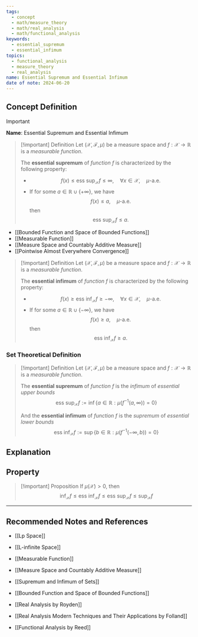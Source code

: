```yaml
---
tags:
  - concept
  - math/measure_theory
  - math/real_analysis
  - math/functional_analysis
keywords:
  - essential_supremum
  - essential_infimum
topics:
  - functional_analysis
  - measure_theory
  - real_analysis
name: Essential Supremum and Essential Infimum
date of note: 2024-06-20
---
```


## Concept Definition

>[!important]
>**Name**: Essential Supremum and Essential Infimum

>[!important] Definition
>Let $(\mathcal{X}, \mathscr{F},\mu)$ be a measure space and $f: \mathcal{X} \to \mathbb{R}$ is a *measurable function*.
>
>The **essential supremum** of *function* $f$ is characterized by the following property:
>- $$f(x) \le \text{ess }\sup_{\mathcal{X}} f \le \infty, \quad \forall x \in \mathcal{X}, \quad \mu\text{-a.e.}$$
>- If for some $a \in \mathbb{R}\cup \left\{ + \infty \right\}$, we have $$f(x) \le a, \quad \mu\text{-a.e.}$$ then $$\text{ess }\sup_{\mathcal{X}}f \le a.$$

- [[Bounded Function and Space of Bounded Functions]]
- [[Measurable Function]]
- [[Measure Space and Countably Additive Measure]]
- [[Pointwise Almost Everywhere Convergence]]

>[!important] Definition
>Let $(\mathcal{X}, \mathscr{F},\mu)$ be a measure space and $f: \mathcal{X} \to \mathbb{R}$ is a *measurable function*.
>
>The **essential infimum** of *function* $f$ is characterized by the following property:
>- $$f(x) \ge \text{ess }\inf_{\mathcal{X}} f \ge -\infty, \quad \forall x \in \mathcal{X}, \quad \mu\text{-a.e.}$$
>- If for some $a \in \mathbb{R}\cup \left\{ - \infty \right\}$, we have $$f(x) \ge a, \quad \mu\text{-a.e.}$$ then $$\text{ess }\inf_{\mathcal{X}}f \ge a.$$

### Set Theoretical Definition

>[!important] Definition
>Let $(\mathcal{X}, \mathscr{F},\mu)$ be a measure space and $f: \mathcal{X} \to \mathbb{R}$ is a *measurable function*.
>
>The **essential supremum** of *function* $f$ is the *infimum* of *essential upper bounds*
>$$
>\text{ess }\sup_{\mathcal{X}}f  := \inf\left\{ a\in \mathbb{R}: \mu\left(f^{-1}(a, \infty)\right) = 0 \right\}
>$$
>
>And the **essential infimum** of *function* $f$ is the *supremum* of *essential lower bounds*
>$$
>\text{ess }\inf_{\mathcal{X}}f  := \sup\left\{ b\in \mathbb{R}: \mu\left(f^{-1}(-\infty, b)\right) = 0 \right\}
>$$


## Explanation



## Property

>[!important] Proposition
>If $\mu(\mathcal{X}) > 0$, then
>$$
>\inf_{\mathcal{X}} f \le \text{ess }\inf_{\mathcal{X}}f \le \text{ess }\sup_{\mathcal{X}}f \le \sup_{\mathcal{X}} f
>$$



-----------
##  Recommended Notes and References

- [[Lp Space]]
- [[L-infinite Space]]
- [[Measurable Function]]
- [[Measure Space and Countably Additive Measure]]

- [[Supremum and Infimum of Sets]]
- [[Bounded Function and Space of Bounded Functions]]


- [[Real Analysis by Royden]]
- [[Real Analysis Modern Techniques and Their Applications by Folland]]
- [[Functional Analysis by Reed]]